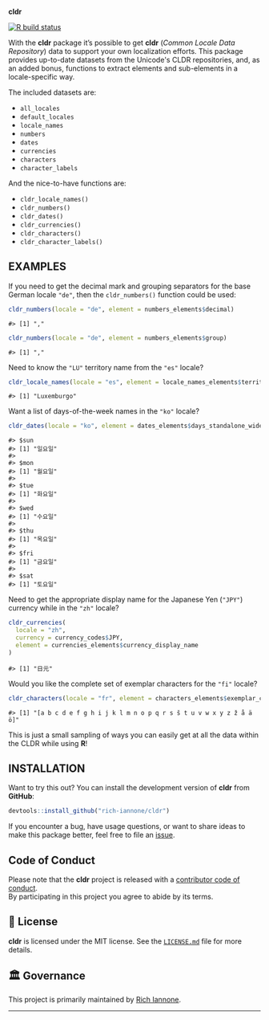 **cldr**

<!-- badges: start -->
<a href="https://github.com/rich-iannone/cldr/actions"><img src="https://github.com/rich-iannone/cldr/workflows/R-CMD-check/badge.svg" alt="R build status" /></a>
<!-- badges: end -->

With the **cldr** package it’s possible to get **cldr** (*Common Locale
Data Repository*) data to support your own localization efforts. This package
provides up-to-date datasets from the Unicode's CLDR repositories, and, as an
added bonus, functions to extract elements and sub-elements in a locale-specific
way.

The included datasets are:

- `all_locales`
- `default_locales`
- `locale_names`
- `numbers`
- `dates`
- `currencies`
- `characters`
- `character_labels`

And the nice-to-have functions are:

- `cldr_locale_names()`
- `cldr_numbers()`
- `cldr_dates()`
- `cldr_currencies()`
- `cldr_characters()`
- `cldr_character_labels()`

## EXAMPLES

If you need to get the decimal mark and grouping separators for the base German
locale `"de"`, then the `cldr_numbers()` function could be used:

```r
cldr_numbers(locale = "de", element = numbers_elements$decimal)
```
```
#> [1] ","
```

```r
cldr_numbers(locale = "de", element = numbers_elements$group)
```
```
#> [1] ","
```

Need to know the `"LU"` territory name from the `"es"` locale?

```r
cldr_locale_names(locale = "es", element = locale_names_elements$territory_names)$LU
```
```
#> [1] "Luxemburgo"
```

Want a list of days-of-the-week names in the `"ko"` locale?

```r
cldr_dates(locale = "ko", element = dates_elements$days_standalone_wide)
```
```
#> $sun
#> [1] "일요일"
#> 
#> $mon
#> [1] "월요일"
#> 
#> $tue
#> [1] "화요일"
#> 
#> $wed
#> [1] "수요일"
#> 
#> $thu
#> [1] "목요일"
#> 
#> $fri
#> [1] "금요일"
#> 
#> $sat
#> [1] "토요일"
```

Need to get the appropriate display name for the Japanese Yen (`"JPY"`)
currency while in the `"zh"` locale?

```r
cldr_currencies(
  locale = "zh",
  currency = currency_codes$JPY,
  element = currencies_elements$currency_display_name
)
```
```
#> [1] "日元"
```

Would you like the complete set of exemplar characters for the `"fi"` locale?

```r
cldr_characters(locale = "fr", element = characters_elements$exemplar_characters)
```
```
#> [1] "[a b c d e f g h i j k l m n o p q r s š t u v w x y z ž å ä ö]"
```

This is just a small sampling of ways you can easily get at all the data
within the CLDR while using **R**!

## INSTALLATION

Want to try this out?  You can install the development version of **cldr**
from **GitHub**:

``` r
devtools::install_github("rich-iannone/cldr")
```

If you encounter a bug, have usage questions, or want to share ideas to
make this package better, feel free to file an
[issue](https://github.com/rich-iannone/cldr/issues).

## Code of Conduct

Please note that the **cldr** project is released with a [contributor
code of
conduct](https://www.contributor-covenant.org/version/2/0/code_of_conduct/).<br>By
participating in this project you agree to abide by its terms.

## 📄 License

**cldr** is licensed under the MIT license.
See the [`LICENSE.md`](LICENSE.md) file for more details.

## 🏛️ Governance

This project is primarily maintained by [Rich Iannone](https://twitter.com/riannone).

<hr>

